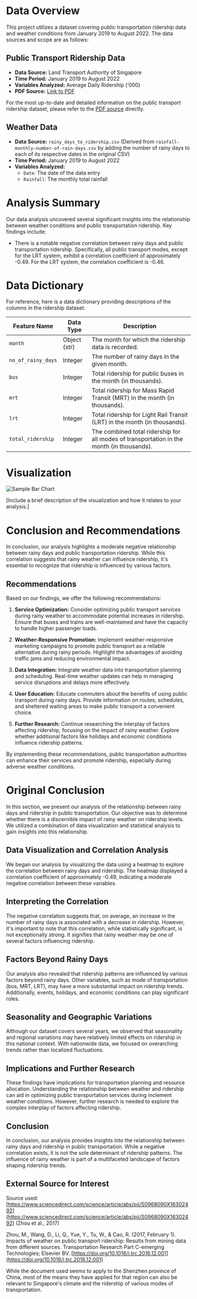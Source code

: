 # Data Overview

This project utilizes a dataset covering public transportation ridership data and weather conditions from January 2019 to August 2022. The data sources and scope are as follows:

## Public Transport Ridership Data

- **Data Source:** Land Transport Authority of Singapore
- **Time Period:** January 2019 to August 2022
- **Variables Analyzed:** Average Daily Ridership (‘000)
- **PDF Source:** [Link to PDF](https://www.lta.gov.sg/content/dam/ltagov/who_we_are/statistics_and_publications/statistics/pdf/PT_Ridership_Monthly_2019-2022.pdf)

For the most up-to-date and detailed information on the public transport ridership dataset, please refer to the [PDF source](https://www.lta.gov.sg/content/dam/ltagov/who_we_are/statistics_and_publications/statistics/pdf/PT_Ridership_Monthly_2019-2022.pdf) directly.

## Weather Data

- **Data Source:** `rainy_days_to_ridership.csv` (Derived from `rainfall-monthly-number-of-rain-days.csv` by adding the number of rainy days to each of its respective dates in the original CSV)
- **Time Period:** January 2019 to August 2022
- **Variables Analyzed:** 
  - `Date`: The date of the data entry
  - `Rainfall`: The monthly total rainfall

# Analysis Summary

Our data analysis uncovered several significant insights into the relationship between weather conditions and public transportation ridership. Key findings include:

- There is a notable negative correlation between rainy days and public transportation ridership. Specifically, all public transport modes, except for the LRT system, exhibit a correlation coefficient of approximately -0.49. For the LRT system, the correlation coefficient is -0.46.

# Data Dictionary

For reference, here is a data dictionary providing descriptions of the columns in the ridership dataset:

| **Feature Name**   | **Data Type** | **Description**                                         |
|-------------------|---------------|---------------------------------------------------------|
| `month`           | Object (str)  | The month for which the ridership data is recorded.    |
| `no_of_rainy_days`| Integer       | The number of rainy days in the given month.           |
| `bus`             | Integer       | Total ridership for public buses in the month (in thousands).        |
| `mrt`             | Integer       | Total ridership for Mass Rapid Transit (MRT) in the month (in thousands). |
| `lrt`             | Integer       | Total ridership for Light Rail Transit (LRT) in the month (in thousands). |
| `total_ridership` | Integer       | The combined total ridership for all modes of transportation in the month (in thousands). |

# Visualization

![Sample Bar Chart](/path/to/sample-bar-chart.png)

[Include a brief description of the visualization and how it relates to your analysis.]

# Conclusion and Recommendations

In conclusion, our analysis highlights a moderate negative relationship between rainy days and public transportation ridership. While this correlation suggests that rainy weather can influence ridership, it's essential to recognize that ridership is influenced by various factors.

## Recommendations

Based on our findings, we offer the following recommendations:

1. **Service Optimization:** Consider optimizing public transport services during rainy weather to accommodate potential increases in ridership. Ensure that buses and trains are well-maintained and have the capacity to handle higher passenger loads.

2. **Weather-Responsive Promotion:** Implement weather-responsive marketing campaigns to promote public transport as a reliable alternative during rainy periods. Highlight the advantages of avoiding traffic jams and reducing environmental impact.

3. **Data Integration:** Integrate weather data into transportation planning and scheduling. Real-time weather updates can help in managing service disruptions and delays more effectively.

4. **User Education:** Educate commuters about the benefits of using public transport during rainy days. Provide information on routes, schedules, and sheltered waiting areas to make public transport a convenient choice.

5. **Further Research:** Continue researching the interplay of factors affecting ridership, focusing on the impact of rainy weather. Explore whether additional factors like holidays and economic conditions influence ridership patterns.

By implementing these recommendations, public transportation authorities can enhance their services and promote ridership, especially during adverse weather conditions.

# Original Conclusion

In this section, we present our analysis of the relationship between rainy days and ridership in public transportation. Our objective was to determine whether there is a discernible impact of rainy weather on ridership levels. We utilized a combination of data visualization and statistical analysis to gain insights into this relationship.

## Data Visualization and Correlation Analysis

We began our analysis by visualizing the data using a heatmap to explore the correlation between rainy days and ridership. The heatmap displayed a correlation coefficient of approximately -0.49, indicating a moderate negative correlation between these variables.

## Interpreting the Correlation

The negative correlation suggests that, on average, an increase in the number of rainy days is associated with a decrease in ridership. However, it's important to note that this correlation, while statistically significant, is not exceptionally strong. It signifies that rainy weather may be one of several factors influencing ridership.

## Factors Beyond Rainy Days

Our analysis also revealed that ridership patterns are influenced by various factors beyond rainy days. Other variables, such as mode of transportation (bus, MRT, LRT), may have a more substantial impact on ridership trends. Additionally, events, holidays, and economic conditions can play significant roles.

## Seasonality and Geographic Variations

Although our dataset covers several years, we observed that seasonality and regional variations may have relatively limited effects on ridership in this national context. With nationwide data, we focused on overarching trends rather than localized fluctuations.

## Implications and Further Research

These findings have implications for transportation planning and resource allocation. Understanding the relationship between weather and ridership can aid in optimizing public transportation services during inclement weather conditions. However, further research is needed to explore the complex interplay of factors affecting ridership.

## Conclusion

In conclusion, our analysis provides insights into the relationship between rainy days and ridership in public transportation. While a negative correlation exists, it is not the sole determinant of ridership patterns. The influence of rainy weather is part of a multifaceted landscape of factors shaping ridership trends.

## External Source for Interest

Source used: [https://www.sciencedirect.com/science/article/abs/pii/S0968090X16302492](https://www.sciencedirect.com/science/article/abs/pii/S0968090X16302492) (Zhou et al., 2017)

Zhou, M., Wang, D., Li, Q., Yue, Y., Tu, W., & Cao, R. (2017, February 1). Impacts of weather on public transport ridership: Results from mining data from different sources. Transportation Research Part C-emerging Technologies; Elsevier BV. [https://doi.org/10.1016/j.trc.2016.12.001](https://doi.org/10.1016/j.trc.2016.12.001)

While the document used seems to apply to the Shenzhen province of China, most of the means they have applied for that region can also be relevant to Singapore's climate and the ridership of various modes of transportation.
